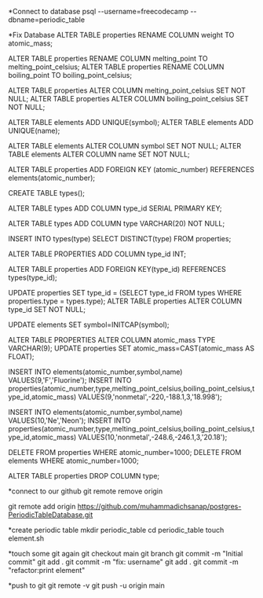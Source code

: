 *Connect to database
psql --username=freecodecamp --dbname=periodic_table


*Fix Database
ALTER TABLE properties RENAME COLUMN weight TO atomic_mass;

ALTER TABLE properties RENAME COLUMN melting_point TO melting_point_celsius;
ALTER TABLE properties RENAME COLUMN boiling_point TO boiling_point_celsius;

ALTER TABLE properties ALTER COLUMN melting_point_celsius SET NOT NULL;
ALTER TABLE properties ALTER COLUMN boiling_point_celsius SET NOT NULL;

ALTER TABLE elements ADD UNIQUE(symbol);
ALTER TABLE elements ADD UNIQUE(name);

ALTER TABLE elements ALTER COLUMN symbol SET NOT NULL;
ALTER TABLE elements ALTER COLUMN name SET NOT NULL;

ALTER TABLE properties ADD FOREIGN KEY (atomic_number) REFERENCES elements(atomic_number);

CREATE TABLE types();

ALTER TABLE types ADD COLUMN type_id SERIAL PRIMARY KEY;

ALTER TABLE types ADD COLUMN type VARCHAR(20) NOT NULL;

INSERT INTO types(type) SELECT DISTINCT(type) FROM properties;

ALTER TABLE PROPERTIES ADD COLUMN type_id INT;

ALTER TABLE properties ADD FOREIGN KEY(type_id) REFERENCES types(type_id);

UPDATE properties SET type_id = (SELECT type_id FROM types WHERE properties.type = types.type);
ALTER TABLE properties ALTER COLUMN type_id SET NOT NULL;

UPDATE elements SET symbol=INITCAP(symbol);

ALTER TABLE PROPERTIES ALTER COLUMN atomic_mass TYPE VARCHAR(9);
UPDATE properties SET atomic_mass=CAST(atomic_mass AS FLOAT);

INSERT INTO elements(atomic_number,symbol,name) VALUES(9,'F','Fluorine');
INSERT INTO properties(atomic_number,type,melting_point_celsius,boiling_point_celsius,type_id,atomic_mass) VALUES(9,'nonmetal',-220,-188.1,3,'18.998');

INSERT INTO elements(atomic_number,symbol,name) VALUES(10,'Ne','Neon');
INSERT INTO properties(atomic_number,type,melting_point_celsius,boiling_point_celsius,type_id,atomic_mass) VALUES(10,'nonmetal',-248.6,-246.1,3,'20.18');

DELETE FROM properties WHERE atomic_number=1000;
DELETE FROM elements WHERE atomic_number=1000;

ALTER TABLE properties DROP COLUMN type;

*connect to our github
git remote remove origin

git remote add origin https://github.com/muhammadichsanap/postgres-PeriodicTableDatabase.git

*create periodic table
mkdir periodic_table
cd periodic_table
touch element.sh

*touch some git again
git checkout main
git branch
git commit -m "Initial commit"
git add .
git commit -m "fix: username"
git add .
git commit -m  "refactor:print element"

*push to git
git remote -v
git push -u origin main




